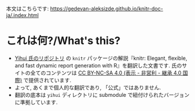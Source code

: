 
本文はこちらです: https://gedevan-aleksizde.github.io/knitr-doc-ja/.index.html

# これは何?/What's this?

* [Yihui 氏のリポジトリ](https://github.com/rbind/yihui) の `knitr` パッケージの解説『knitr: Elegant, flexible, and fast dynamic report generation with R』を翻訳した文書です. 氏のサイトの全てのコンテンツは [CC BY-NC-SA 4.0 (表示 - 非営利 - 継承 4.0 国際)](https://creativecommons.org/licenses/by-nc-sa/4.0/deed.ja) で提供されています.
* よって, あくまで個人的な翻訳であり, 「公式」ではありません.
* 翻訳の底本は `yihui` ディレクトリに submodule で紐付けられたバージョンに準拠しています.
